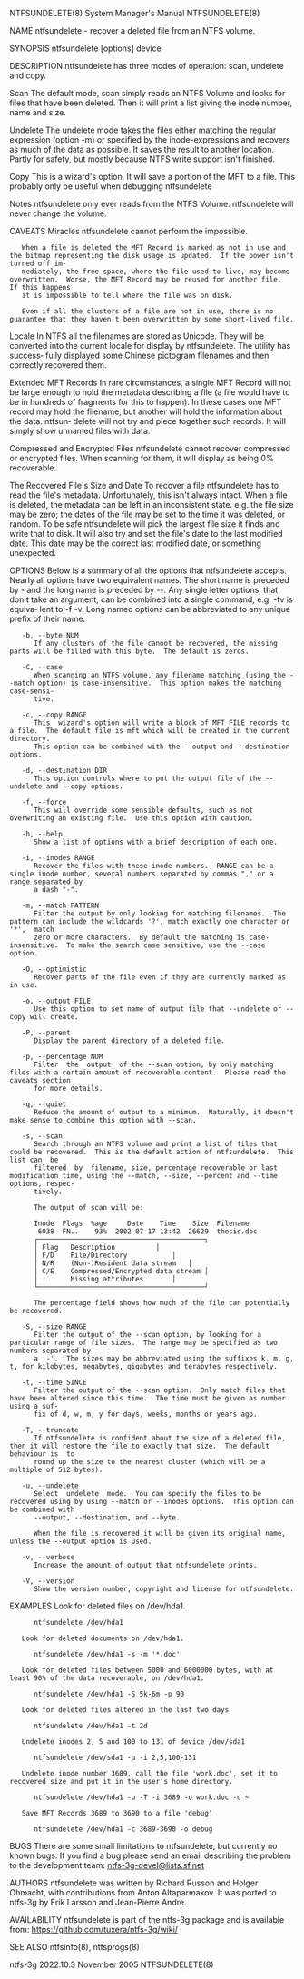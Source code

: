NTFSUNDELETE(8)							    System Manager's Manual						       NTFSUNDELETE(8)

NAME
       ntfsundelete - recover a deleted file from an NTFS volume.

SYNOPSIS
       ntfsundelete [options] device

DESCRIPTION
       ntfsundelete has three modes of operation: scan, undelete and copy.

   Scan
       The default mode, scan simply reads an NTFS Volume and looks for files that have been deleted.  Then it will print a list giving the inode number, name
       and size.

   Undelete
       The undelete mode takes the files either matching the regular expression (option -m) or	specified by the inode-expressions and recovers as much of the
       data as possible.   It saves the result to another location.  Partly for safety, but mostly because NTFS write support isn't finished.

   Copy
       This is a wizard's option.  It will save a portion of the MFT to a file.	 This probably only be useful when debugging ntfsundelete

   Notes
       ntfsundelete only ever reads from the NTFS Volume.  ntfsundelete will never change the volume.

CAVEATS
   Miracles
       ntfsundelete cannot perform the impossible.

       When a file is deleted the MFT Record is marked as not in use and the bitmap representing the disk usage is updated.  If the power isn't turned off im‐
       mediately, the free space, where the file used to live, may become overwritten.	Worse, the MFT Record may be reused for another file.  If this happens
       it is impossible to tell where the file was on disk.

       Even if all the clusters of a file are not in use, there is no guarantee that they haven't been overwritten by some short-lived file.

   Locale
       In NTFS all the filenames are stored as Unicode.	 They will be converted into the current locale for display by ntfsundelete.  The utility has success‐
       fully displayed some Chinese pictogram filenames and then correctly recovered them.

   Extended MFT Records
       In  rare	 circumstances,	 a  single  MFT Record will not be large enough to hold the metadata describing a file (a file would have to be in hundreds of
       fragments for this to happen).  In these cases one MFT record may hold the filename, but another will hold the information  about  the  data.   ntfsun‐
       delete will not try and piece together such records.  It will simply show unnamed files with data.

   Compressed and Encrypted Files
       ntfsundelete cannot recover compressed or encrypted files.  When scanning for them, it will display as being 0% recoverable.

   The Recovered File's Size and Date
       To  recover a file ntfsundelete has to read the file's metadata.	 Unfortunately, this isn't always intact.  When a file is deleted, the metadata can be
       left in an inconsistent state. e.g.  the file size may be zero; the dates of the file may be set to the time it was deleted, or random.
       To be safe ntfsundelete will pick the largest file size it finds and write that to disk.	 It will also try and set the file's date to the last modified
       date.  This date may be the correct last modified date, or something unexpected.

OPTIONS
       Below is a summary of all the options that ntfsundelete accepts.	 Nearly all options have two equivalent names.	The short name is preceded  by	-  and
       the  long  name is preceded by --.  Any single letter options, that don't take an argument, can be combined into a single command, e.g.	-fv is equiva‐
       lent to -f -v.  Long named options can be abbreviated to any unique prefix of their name.

       -b, --byte NUM
	      If any clusters of the file cannot be recovered, the missing parts will be filled with this byte.	 The default is zeros.

       -C, --case
	      When scanning an NTFS volume, any filename matching (using the --match option) is case-insensitive.  This option makes the matching  case-sensi‐
	      tive.

       -c, --copy RANGE
	      This  wizard's option will write a block of MFT FILE records to a file.  The default file is mft which will be created in the current directory.
	      This option can be combined with the --output and --destination options.

       -d, --destination DIR
	      This option controls where to put the output file of the --undelete and --copy options.

       -f, --force
	      This will override some sensible defaults, such as not overwriting an existing file.  Use this option with caution.

       -h, --help
	      Show a list of options with a brief description of each one.

       -i, --inodes RANGE
	      Recover the files with these inode numbers.  RANGE can be a single inode number, several numbers separated by commas "," or a range separated by
	      a dash "-".

       -m, --match PATTERN
	      Filter the output by only looking for matching filenames.	 The pattern can include the wildcards '?', match exactly one character or '*',	 match
	      zero or more characters.	By default the matching is case-insensitive.  To make the search case sensitive, use the --case option.

       -O, --optimistic
	      Recover parts of the file even if they are currently marked as in use.

       -o, --output FILE
	      Use this option to set name of output file that --undelete or --copy will create.

       -P, --parent
	      Display the parent directory of a deleted file.

       -p, --percentage NUM
	      Filter  the  output  of the --scan option, by only matching files with a certain amount of recoverable content.  Please read the caveats section
	      for more details.

       -q, --quiet
	      Reduce the amount of output to a minimum.	 Naturally, it doesn't make sense to combine this option with --scan.

       -s, --scan
	      Search through an NTFS volume and print a list of files that could be recovered.	This is the default action of ntfsundelete.  This list can  be
	      filtered	by  filename, size, percentage recoverable or last modification time, using the --match, --size, --percent and --time options, respec‐
	      tively.

	      The output of scan will be:

	      Inode  Flags  %age     Date    Time    Size  Filename
	       6038  FN..    93%  2002-07-17 13:42  26629  thesis.doc
	      ┌─────────────────────────────────────────┐
	      │ Flag   Description			│
	      │ F/D    File/Directory			│
	      │ N/R    (Non-)Resident data stream	│
	      │ C/E    Compressed/Encrypted data stream │
	      │ !      Missing attributes		│
	      └─────────────────────────────────────────┘

	      The percentage field shows how much of the file can potentially be recovered.

       -S, --size RANGE
	      Filter the output of the --scan option, by looking for a particular range of file sizes.	The range may be specified as two numbers separated by
	      a '-'.  The sizes may be abbreviated using the suffixes k, m, g, t, for kilobytes, megabytes, gigabytes and terabytes respectively.

       -t, --time SINCE
	      Filter the output of the --scan option.  Only match files that have been altered since this time.	 The time must be given as number using a suf‐
	      fix of d, w, m, y for days, weeks, months or years ago.

       -T, --truncate
	      If ntfsundelete is confident about the size of a deleted file, then it will restore the file to exactly that size.  The default behaviour is  to
	      round up the size to the nearest cluster (which will be a multiple of 512 bytes).

       -u, --undelete
	      Select  undelete	mode.  You can specify the files to be recovered using by using --match or --inodes options.  This option can be combined with
	      --output, --destination, and --byte.

	      When the file is recovered it will be given its original name, unless the --output option is used.

       -v, --verbose
	      Increase the amount of output that ntfsundelete prints.

       -V, --version
	      Show the version number, copyright and license for ntfsundelete.

EXAMPLES
       Look for deleted files on /dev/hda1.

	      ntfsundelete /dev/hda1

       Look for deleted documents on /dev/hda1.

	      ntfsundelete /dev/hda1 -s -m '*.doc'

       Look for deleted files between 5000 and 6000000 bytes, with at least 90% of the data recoverable, on /dev/hda1.

	      ntfsundelete /dev/hda1 -S 5k-6m -p 90

       Look for deleted files altered in the last two days

	      ntfsundelete /dev/hda1 -t 2d

       Undelete inodes 2, 5 and 100 to 131 of device /dev/sda1

	      ntfsundelete /dev/sda1 -u -i 2,5,100-131

       Undelete inode number 3689, call the file 'work.doc', set it to recovered size and put it in the user's home directory.

	      ntfsundelete /dev/hda1 -u -T -i 3689 -o work.doc -d ~

       Save MFT Records 3689 to 3690 to a file 'debug'

	      ntfsundelete /dev/hda1 -c 3689-3690 -o debug

BUGS
       There are some small limitations to ntfsundelete, but currently no known bugs.  If you find a bug please send an email describing the  problem  to  the
       development team:
       ntfs-3g-devel@lists.sf.net

AUTHORS
       ntfsundelete  was  written  by Richard Russon and Holger Ohmacht, with contributions from Anton Altaparmakov.  It was ported to ntfs-3g by Erik Larsson
       and Jean-Pierre Andre.

AVAILABILITY
       ntfsundelete is part of the ntfs-3g package and is available from:
       https://github.com/tuxera/ntfs-3g/wiki/

SEE ALSO
       ntfsinfo(8), ntfsprogs(8)

ntfs-3g 2022.10.3							 November 2005							       NTFSUNDELETE(8)
